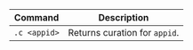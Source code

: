 | Command       | Description |
| ------------- | ------------- |
| `.c <appid>`  | Returns curation for `appid`.  |
